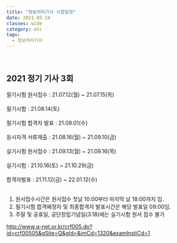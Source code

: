 ```yaml
---
title: "정보처리기사 시험일정"
date: 2021-05-24
classes: wide
category: etc
tags:
  - 정보처리기사
---
```


<br>

## 2021 정기 기사 3회 

필기시험 원서접수 : 21.07.12(월) ~ 21.07.15(목)  
<br>
필기시험 : 21.08.14(토)  
<br>
필기시험 합격자 발표 : 21.09.01(수)  
<br>
응시자격 서류제출 : 21.08.16(월) ~ 21.09.10(금)  
<br>
실기시험 원서접수 : 21.09.13(월) ~ 21.09.16(목)  
<br>
실기시험 : 21.10.16(토) ~ 21.10.29(금)  
<br>
합격자발표 : 21.11.12(금) ~ 22.01.12(수)  
<br>

1. 원서접수시간은 원서접수 첫날 10:00부터 마지막 날 18:00까지 임.
2. 필기시험 합격예정자 및 최종합격자 발표시간은 해당 발표일 09:00임.
3. 주말 및 공휴일, 공단창립기념일(3.18)에는 실기시험 원서 접수 불가

<http://www.q-net.or.kr/crf005.do?id=crf00505&gSite=Q&gId=&jmCd=1320&examInstiCd=1>


